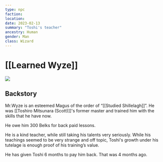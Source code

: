 ```yaml
---
type: npc
faction:
location: 
date: 2023-02-13
summary: "Toshi's teacher"
ancestry: Human
gender: Man
class: Wizard
---
```

# [[Learned Wyze]]
![](https://lh5.googleusercontent.com/hlM5bT1Gn5ewKy_S3jqzdEznVTxY_x556c2KLgq1PyzV_pgIjZ94fRfZmfHA8n2nXoqlHB4gUHfJcx2Pn3VVgSfoEZBXwRlShOOtiN20kOSG0V9lX2srvBAFH2Kuwur8tltACpO1W9fdAZBU96o0OA)

## Backstory
Mr.Wyze is an esteemed Magus of the order of “[[Studied Shillelagh]]”. He was [[Toshiro Mitsunara (Scott)]]'s former master and trained him with the skills that he have now.

He owe him 300 Belks for back paid lessons.

He is a kind teacher, while still taking his talents very seriously. While his teachings seemed to be very strange and off topic, Toshi's growth under his tutelage is enough proof of his training’s value. 

He has given Toshi 6 months to pay him back. That was 4 months ago.
